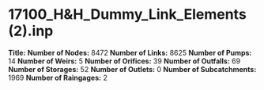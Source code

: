 # 17100_H&H_Dummy_Link_Elements (2).inp
**Title:** 
**Number of Nodes:** 8472
**Number of Links:** 8625
**Number of Pumps:** 14
**Number of Weirs:** 5
**Number of Orifices:** 39
**Number of Outfalls:** 69
**Number of Storages:** 52
**Number of Outlets:** 0
**Number of Subcatchments:** 1969
**Number of Raingages:** 2
